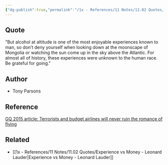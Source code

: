 ```yaml
---
{"dg-publish":true,"permalink":"/1x - References/11 Notes/11.02 Quotes/Alcohol at altitude - Tony Parsons/","title":"Alcohol at altitude - Tony Parsons","created":"2022-11-08T22:18:06.000+03:00","updated":"2024-02-15T10:00:39.655+03:00"}
---
```



## Quote
"But alcohol at altitude is one of the most enjoyable experiences known to man, so don’t deny yourself when looking down at the moonscape of Mongolia or watching the sun come up in the sky above the Atlantic. For almost all of history, these experiences were unknown to the human race. Be grateful for going."

## Author
- Tony Parsons

## Reference
[GQ 2015 article:  Terrorists and budget airlines will never ruin the romance of flying](https://www.gq-magazine.co.uk/article/tony-parsons-frank-sinatra-flying)

## Related
- [[1x - References/11 Notes/11.02 Quotes/Experience vs Money - Leonard Lauder\|Experience vs Money - Leonard Lauder]]

